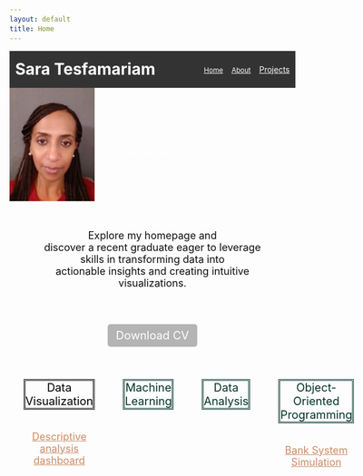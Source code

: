 ```yaml
---
layout: default
title: Home
---
```

<link rel="stylesheet" href="style.css">

<div style="display: flex; justify-content: space-between; align-items: center; padding: 10px; background-color: #333; color: white;">
    <h1 style="margin: 0;">Sara Tesfamariam</h1>
    <ul style="list-style: none; margin: 2; padding: 0; display: flex; gap: 15px;">
        <li><a href="index.md" style="color: white; font-size: 12px;">Home</a></li>
        <li><a href="about.md" style="color:white; font-size: 12px;">About</a></li>
        <li><a href="projects.md" style="color:white; fort-size: 12px;">Projects</a></li>
    </ul>
</div>

  <div style="background:   url('https://github.com/tes2sara/sara_tesfamariam/blob/main/IMG_1458.jpg?raw=true') no-repeat center center/cover; padding: 0px 0px; color: white; text-align: center;">
    <div style="display: flex; align-items: center;">
  <img src="https://github.com/tes2sara/sara_tesfamariam/blob/main/Profile.jpg?raw=true" alt="Profile Picture" style="height: 200px; width:150px; boarder-radius:50%; margin-right: 20px;">
      <div style="display: flex; flex-direction: column; justify-content: center; padding-top: 30px;">
    <p style="font-size: 13px; margin: 0;">Aspiring Data Scientist</p>
      </div>
    </div>
  </div>


<p style="text-align: center; color:#100c0D; font-size: 18px; margin: 0; padding: 50px;">Explore my homepage and <br> discover a recent graduate eager to leverage skills in transforming data into <br> actionable insights and creating intuitive visualizations.</p>

<div style="text-align: center; margin: 20px 0;">
    <a href="CV.pdf" download="Sara_CV.pdf" style="padding: 8px 15px; background-color: #b4b4b4; color: white; text-decoration: none; border-radius: 5px; font-size: 20px;">Download CV</a>
</div>

<div style="display:flex; justify-content: space-around; margin: 20px 0;">
    <div style="flex:1; padding:25px; text-align:center;">
        <p style="color:black; border-style:double; font-size: 20px;">Data Visualization</p>
       <br> <a href="https://github.com/tes2sara/Project-1" style="color:#cc8B65; font-size: 18px;">Descriptive analysis dashboard</a>
    </div>
    <div style="flex: 1; padding: 25px; text-align: center;">
        <p style="color: #013328; border-style:double; font-size: 20px;">Machine Learning</p>
    </div>
    <div style="flex: 1; padding: 25px; text-align: center;">
        <p style="color: #013328; border-style:double; font-size: 20px;">Data Analysis</p>
    </div>
    <div style="flex:1; padding:25px; text-align:center;">
       <p style="color: #013328; border-style:double; font-size:20px;">Object-Oriented Programming</p> 
        <br> <a href="https://github.com/tes2sara/project-1---OOP" style="color: #cc8B65; font-size: 18px;">Bank System Simulation</a> 
    </div>
</div>

  






